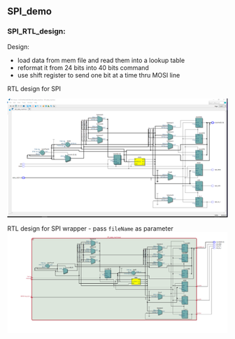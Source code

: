 ## SPI_demo

### SPI_RTL_design: 

Design:

- load data from mem file and read them into a lookup table
- reformat it from 24 bits into 40 bits command
- use shift register to send one bit at a time thru MOSI line

RTL design for SPI

![Design](./assets/RTL.png)

RTL design for SPI wrapper - pass `fileName` as parameter
![Design](./assets/wrapper.png)
